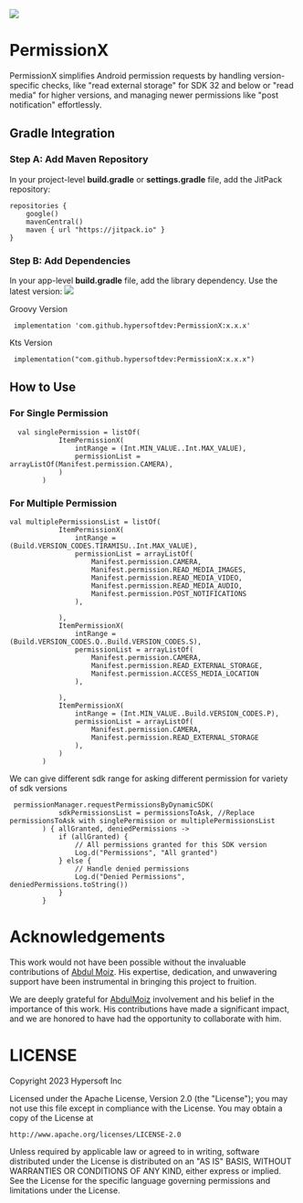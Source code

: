 [![](https://jitpack.io/v/hypersoftdev/PermissionX.svg)](https://jitpack.io/#hypersoftdev/PermissionX)

# PermissionX

PermissionX simplifies Android permission requests by handling version-specific checks, like "read external storage" for SDK 32 and below or "read media" for higher versions, and managing newer permissions like "post notification" effortlessly.

## Gradle Integration

### Step A: Add Maven Repository

In your project-level **build.gradle** or **settings.gradle** file, add the JitPack repository:
```
repositories {
    google()
    mavenCentral()
    maven { url "https://jitpack.io" }
}
```  

### Step B: Add Dependencies

In your app-level **build.gradle** file, add the library dependency. Use the latest version: [![](https://jitpack.io/v/hypersoftdev/PermissionX.svg)](https://jitpack.io/#hypersoftdev/PermissionX)

Groovy Version
```
 implementation 'com.github.hypersoftdev:PermissionX:x.x.x'
```
Kts Version
```
 implementation("com.github.hypersoftdev:PermissionX:x.x.x")
```

## How to Use


### For Single Permission
```
  val singlePermission = listOf(
            ItemPermissionX(
                intRange = (Int.MIN_VALUE..Int.MAX_VALUE),
                permissionList = arrayListOf(Manifest.permission.CAMERA),
            )
        )
```

### For Multiple Permission
```
val multiplePermissionsList = listOf(
            ItemPermissionX(
                intRange = (Build.VERSION_CODES.TIRAMISU..Int.MAX_VALUE),
                permissionList = arrayListOf(
                    Manifest.permission.CAMERA,
                    Manifest.permission.READ_MEDIA_IMAGES,
                    Manifest.permission.READ_MEDIA_VIDEO,
                    Manifest.permission.READ_MEDIA_AUDIO,
                    Manifest.permission.POST_NOTIFICATIONS
                ),

            ),
            ItemPermissionX(
                intRange = (Build.VERSION_CODES.Q..Build.VERSION_CODES.S),
                permissionList = arrayListOf(
                    Manifest.permission.CAMERA,
                    Manifest.permission.READ_EXTERNAL_STORAGE,
                    Manifest.permission.ACCESS_MEDIA_LOCATION
                ),

            ),
            ItemPermissionX(
                intRange = (Int.MIN_VALUE..Build.VERSION_CODES.P),
                permissionList = arrayListOf(
                    Manifest.permission.CAMERA,
                    Manifest.permission.READ_EXTERNAL_STORAGE
                ),
            )
        )
```

We can give different sdk range for asking different permission for variety of sdk versions

```
 permissionManager.requestPermissionsByDynamicSDK(
            sdkPermissionsList = permissionsToAsk, //Replace permissionsToAsk with singlePermission or multiplePermissionsList
        ) { allGranted, deniedPermissions ->
            if (allGranted) {
                // All permissions granted for this SDK version
                Log.d("Permissions", "All granted")
            } else {
                // Handle denied permissions
                Log.d("Denied Permissions", deniedPermissions.toString())
            }
        }
```

# Acknowledgements

This work would not have been possible without the invaluable contributions of [Abdul Moiz](https://github.com/devsekiro). His expertise, dedication, and unwavering support have been instrumental in bringing this project to fruition.

We are deeply grateful for [AbdulMoiz](https://github.com/devsekiro) involvement and his belief in the importance of this work. His contributions have made a significant impact, and we are honored to have had the opportunity to collaborate with him.

# LICENSE

Copyright 2023 Hypersoft Inc

Licensed under the Apache License, Version 2.0 (the "License");
you may not use this file except in compliance with the License.
You may obtain a copy of the License at

    http://www.apache.org/licenses/LICENSE-2.0

Unless required by applicable law or agreed to in writing, software
distributed under the License is distributed on an "AS IS" BASIS,
WITHOUT WARRANTIES OR CONDITIONS OF ANY KIND, either express or implied.
See the License for the specific language governing permissions and
limitations under the License.
